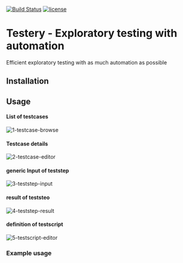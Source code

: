 [![Build Status](https://travis-ci.com/mariodavid/testery.svg?branch=master)](https://travis-ci.com/mariodavid/testery)
[![license](https://img.shields.io/badge/license-Apache%20License%202.0-blue.svg?style=flat)](http://www.apache.org/licenses/LICENSE-2.0)

Testery - Exploratory testing with automation
======================

Efficient exploratory testing with as much automation as possible

## Installation

## Usage


#### List of testcases
![1-testcase-browse](https://github.com/mariodavid/rtcab-ordermanagement/blob/master/img/1-testcase-browse.png)

#### Testcase details
![2-testcase-editor](https://github.com/mariodavid/rtcab-ordermanagement/blob/master/img/2-testcase-editor.png)

#### generic Input of teststep
![3-teststep-input](https://github.com/mariodavid/rtcab-ordermanagement/blob/master/img/3-teststep-input.png)

#### result of teststeo
![4-teststep-result](https://github.com/mariodavid/rtcab-ordermanagement/blob/master/img/4-teststep-result.png)

#### definition of testscript
![5-testscript-editor](https://github.com/mariodavid/rtcab-ordermanagement/blob/master/img/5-testscript-editor.png)


### Example usage
